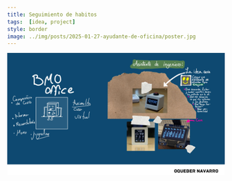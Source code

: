 ```yaml
---
title: Seguimiento de habitos
tags:  [idea, project]
style: border 
image: ../img/posts/2025-01-27-ayudante-de-oficina/poster.jpg
---
```

<img src="/img/posts/2025-01-27-ayudante-de-oficina/poster.jpg" class="d-block w-100" alt="...">